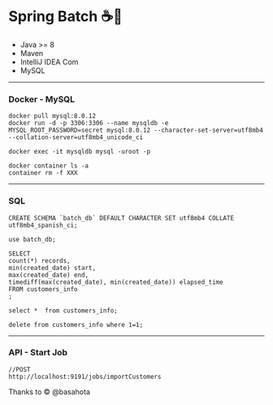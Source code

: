 # Spring Batch ☕🚀

- Java >= 8
- Maven
- IntelliJ IDEA Com
- MySQL

<hr>

### Docker - MySQL

```
docker pull mysql:8.0.12
docker run -d -p 3306:3306 --name mysqldb -e MYSQL_ROOT_PASSWORD=secret mysql:8.0.12 --character-set-server=utf8mb4 --collation-server=utf8mb4_unicode_ci

docker exec -it mysqldb mysql -uroot -p

docker container ls -a
container rm -f XXX
```
<hr>

### SQL
```
CREATE SCHEMA `batch_db` DEFAULT CHARACTER SET utf8mb4 COLLATE utf8mb4_spanish_ci;

use batch_db;

SELECT
count(*) records,
min(created_date) start,
max(created_date) end,
timediff(max(created_date), min(created_date)) elapsed_time
FROM customers_info
;

select *  from customers_info;

delete from customers_info where 1=1;
```

<hr>

### API - Start Job
```
//POST
http://localhost:9191/jobs/importCustomers
```

Thanks to &copy; @basahota
